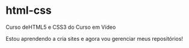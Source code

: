 # html-css
 Curso deHTML5 e CSS3 do Curso em Vídeo

Estou aprendendo a cria sites e agora vou gerenciar meus repositórios!